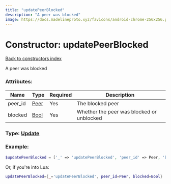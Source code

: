 ```yaml
---
title: "updatePeerBlocked"
description: "A peer was blocked"
image: https://docs.madelineproto.xyz/favicons/android-chrome-256x256.png
---
```

# Constructor: updatePeerBlocked  
[Back to constructors index](index.md)



A peer was blocked

### Attributes:

| Name     |    Type       | Required | Description |
|----------|---------------|----------|-------------|
|peer\_id|[Peer](../types/Peer.md) | Yes|The blocked peer|
|blocked|[Bool](../types/Bool.md) | Yes|Whether the peer was blocked or unblocked|



### Type: [Update](../types/Update.md)


### Example:

```php
$updatePeerBlocked = ['_' => 'updatePeerBlocked', 'peer_id' => Peer, 'blocked' => Bool];
```  


Or, if you're into Lua:

```lua
updatePeerBlocked={_='updatePeerBlocked', peer_id=Peer, blocked=Bool}

```


